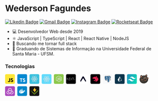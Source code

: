 # Wederson Fagundes

[![Likedin Badge](https://img.shields.io/badge/-Wederson_Fagundes-9955F6?style=flat-square&logo=Linkedin&logoColor=white&link=https://linkedin.com/in/wedersonf)](https://linkedin.com/in/wedersonf)
[![Gmail Badge](https://img.shields.io/badge/-wedymf@gmail.com-9955F6?style=flat-square&logo=Gmail&logoColor=white&link=mailto:wedymf@gmail.com)](mailto:wedymf@gmail.com)
[![Instagram Badge](https://img.shields.io/badge/-weederson-9955F6?style=flat-square&logo=Instagram&logoColor=white&link=https://instagram.com/weederson)](https://instagram.com/weederson)
[![Rocketseat Badge](https://img.shields.io/badge/-weederson-9955F6?style=flat-square&logo=Rocket&logoColor=white&link=https://app.rocketseat.com.br/me/weederson)](https://app.rocketseat.com.br/me/weederson)

- 💻 Desenvolvedor Web desde 2019
- ⚛️ JavaScript | TypeScript | React | React Native | NodeJS
- 🚀 Buscando me tornar full stack
- 📝 Graduando de Sistemas de Informação na Universidade Federal de Santa Maria - UFSM.

### Tecnologias

<div style="display: flex; flex-wrap: wrap; gap: 8px">
  <img src="./assets/javascript.svg" style="width: 32px; border-radius: 4px" />
  <img src="./assets/typescript.svg" style="width: 32px; border-radius: 4px" />
  <img src="./assets/reactjs.svg" style="width: 32px; border-radius: 4px" />
  <img src="./assets/react-native.svg" style="width: 32px; border-radius: 4px" />
  <img src="./assets/node.svg" style="width: 32px; border-radius: 4px" />
  <img src="./assets/nextjs.svg" style="width: 32px; border-radius: 4px" />
  <img src="./assets/expo.svg" style="width: 32px; border-radius: 4px" />
  <img src="./assets/nestjs.svg" style="width: 32px; border-radius: 4px" />
  <img src="./assets/postgresql.svg" style="width: 32px; border-radius: 4px" />
  <img src="./assets/prisma.png" style="width: 32px; border-radius: 4px" />
  <img src="./assets/tailwind.svg" style="width: 32px; border-radius: 4px" />
  <img src="./assets/zustand.png" style="width: 32px; border-radius: 4px" />
  <img src="./assets/redux.svg" style="width: 32px; border-radius: 4px" />
  <img src="./assets/docker.svg" style="width: 32px; border-radius: 4px" />
  <img src="./assets/vitest.jpeg" style="width: 32px; border-radius: 4px" />
</div>